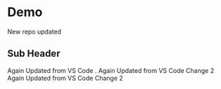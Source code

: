 # Demo

New repo updated 

## Sub Header

Again Updated from VS Code .
Again Updated from VS Code Change 2
Again Updated from VS Code Change 2
